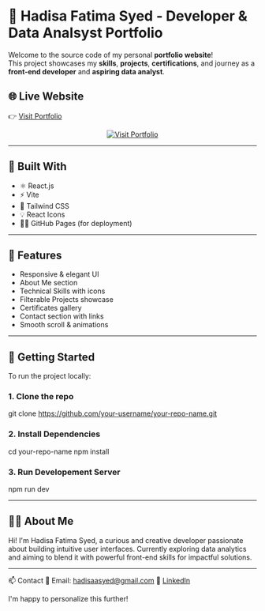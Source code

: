# 💼 Hadisa Fatima Syed - Developer & Data Analsyst Portfolio

Welcome to the source code of my personal **portfolio website**!  
This project showcases my **skills**, **projects**, **certifications**, and journey as a **front-end developer** and **aspiring data analyst**.

## 🌐 Live Website

👉 [Visit Portfolio](https://hadisafatima.github.io/Portfolio/)  
<p align="center">
  <a href="https://your-username.github.io/your-repo-name/" target="_blank">
    <img src="https://img.shields.io/badge/🚀 Visit%20Portfolio-000000?style=for-the-badge&logo=github&logoColor=white" alt="Visit Portfolio" />
  </a>
</p>


---

## 🚀 Built With

- ⚛️ React.js
- ⚡ Vite
- 🎨 Tailwind CSS
- 💡 React Icons
- 🧑‍💻 GitHub Pages (for deployment)

---

## 📸 Features

- Responsive & elegant UI
- About Me section
- Technical Skills with icons
- Filterable Projects showcase
- Certificates gallery
- Contact section with links
- Smooth scroll & animations


---

## 🔧 Getting Started

To run the project locally:

### 1. Clone the repo
git clone https://github.com/your-username/your-repo-name.git

### 2. Install Dependencies
cd your-repo-name
npm install

### 3. Run Developement Server
npm run dev

---

## 🙋‍♀️ About Me

Hi! I'm Hadisa Fatima Syed, a curious and creative developer passionate about building intuitive user interfaces.
Currently exploring data analytics and aiming to blend it with powerful front-end skills for impactful solutions.

---

📫 Contact
📧 Email: hadisaasyed@gmail.com
💼 [LinkedIn](https://www.linkedin.com/in/hadisa-fatima-syed-85537a266/)


I'm happy to personalize this further!

